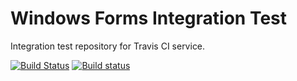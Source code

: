 # Windows Forms Integration Test
Integration test repository for Travis CI service.


[![Build Status](https://travis-ci.org/mvandrew/WindowsFormsTest.svg?branch=master)](https://travis-ci.org/mvandrew/WindowsFormsTest)
[![Build status](https://ci.appveyor.com/api/projects/status/uw1pnq47stbm0dvy?svg=true)](https://ci.appveyor.com/project/mvandrew/windowsformstest)